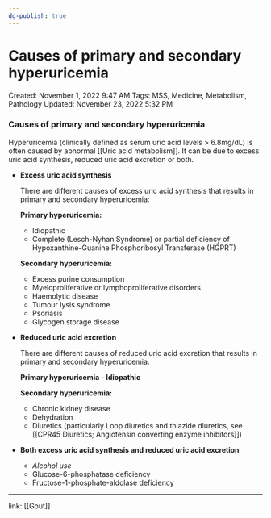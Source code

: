 ```yaml
---
dg-publish: true
---
```


# Causes of primary and secondary hyperuricemia

Created: November 1, 2022 9:47 AM
Tags: MSS, Medicine, Metabolism, Pathology
Updated: November 23, 2022 5:32 PM

### Causes of primary and secondary hyperuricemia

Hyperuricemia (clinically defined as serum uric acid levels > 6.8mg/dL) is often caused by abnormal [[Uric acid metabolism]]. It can be due to excess uric acid synthesis, reduced uric acid excretion or both.

- ********************************Excess uric acid synthesis********************************
    
    There are different causes of excess uric acid synthesis that results in primary and secondary hyperuricemia:
    
    **Primary hyperuricemia:**
    
    - Idiopathic
    - Complete (Lesch-Nyhan Syndrome) or partial deficiency of Hypoxanthine-Guanine Phosphoribosyl Transferase (HGPRT)
    
    **Secondary hyperuricemia:**
    
    - Excess purine consumption
    - Myeloproliferative or lymphoproliferative disorders
    - Haemolytic disease
    - Tumour lysis syndrome
    - Psoriasis
    - Glycogen storage disease
- ******************************************************Reduced uric acid excretion******************************************************
    
    There are different causes of reduced uric acid excretion that results in primary and secondary hyperuricemia.
    
    **Primary hyperuricemia - Idiopathic**
    
    **Secondary hyperuricemia:**
    
    - Chronic kidney disease
    - Dehydration
    - Diuretics (particularly Loop diuretics and thiazide diuretics, see [[CPR45  Diuretics; Angiotensin converting enzyme inhibitors]])
- ******************************************************************************************************************************Both excess uric acid synthesis and reduced uric acid excretion******************************************************************************************************************************
    - *Alcohol use*
    - Glucose-6-phosphatase deficiency
    - Fructose-1-phosphate-aldolase deficiency

---

link: [[Gout]]